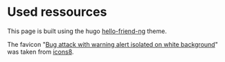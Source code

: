 # Used ressources
This page is built using the hugo [hello-friend-ng](https://github.com/rhazdon/hugo-theme-hello-friend-ng) theme.

The favicon "[Bug attack with warning alert isolated on white background](https://icons8.com/icon/Ye7XwAhSeDnA/bug-attack-with-warning-alert-isolated-on-white-background)" was taken from [icons8](https://icons8.com).